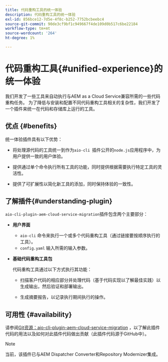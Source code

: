 ```yaml
---
title: 代码重构工具的统一体验
description: 代码重构工具的统一体验
exl-id: 856bce12-7d5e-4f8c-b252-7752bcbeebc4
source-git-commit: 90de3cf9bf1c949667f4de109d0b517c6be22184
workflow-type: tm+mt
source-wordcount: '264'
ht-degree: 1%

---
```


# 代码重构工具{#unified-experience}的统一体验

我们开发了一些工具来自动执行与AEM as a Cloud Service兼容所需的一些代码重构任务。 为了降低与安装和配置不同代码重构工具相关的复杂性，我们开发了一个插件来统一在代码和存储库上运行的工具。

## 优点 {#benefits}

统一体验插件具有以下优势：

* 将处理源代码的工具统一到作为`aio-cli `插件公开的`node.js`应用程序中，为用户提供一致的用户体验。

* 提供通过单个命令执行所有工具的功能，同时提供根据需要执行特定工具的灵活性。

* 提供了可扩展性以简化新工具的添加，同时保持体验的一致性。

## 了解插件{#understanding-plugin}

`aio-cli-plugin-aem-cloud-service-migration`插件包含两个主要部分：

* **用户界面**

   * `aio-cli` 命令来执行一个或多个代码重构工具（通过链接要按顺序执行的工具）。
   * `config.yaml` 输入所需的输入参数。

* **基础代码重构工具包**

   代码重构工具通过以下方式执行其功能：

   * 扫描客户代码的相应部分并处理代码（基于代码实现以了解最佳实践）以生成输出，然后验证和部署输出。

   * 生成摘要报告，以记录执行期间执行的操作。

## 可用性 {#availability}

请参阅[Git资源：aio-cli-plugin-aem-cloud-service-migration](https://github.com/adobe/aio-cli-plugin-aem-cloud-service-migration) ，以了解此插件代码的用法以及如何对此插件代码做出贡献（此插件代码源于GitHub中）。

>[!NOTE]
>当前，该插件已与AEM Dispatcher Converter和Repository Modernizer集成。
